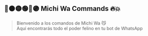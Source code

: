 ## 🔴🟠🟡🟢🔵🟣 **Michi Wa Commands** 🔥💥

> Bienvenido a los comandos de Michi Wa 😼  
> Aquí encontrarás todo el poder felino en tu bot de WhatsApp

